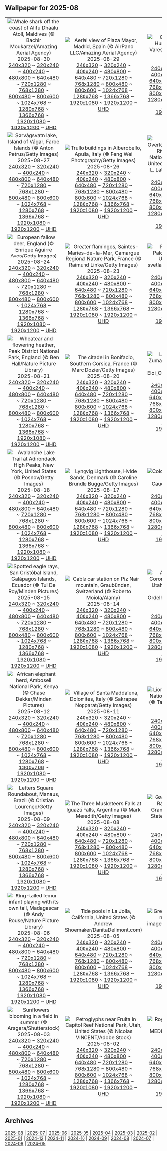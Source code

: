 ## Wallpaper for 2025-08
|      |      |      |
| :----: | :----: | :----: |
|![Whale shark off the coast of Alifu Dhaalu Atoll, Maldives (© Bachir Moukarzel/Amazing Aerial Agency)](https://www.bing.com/th?id=OHR.MaldivesWhaleShark_ROW7272953722_320x240.jpg)<br />2025-08-30<br />[240x320](https://www.bing.com/th?id=OHR.MaldivesWhaleShark_ROW7272953722_240x320.jpg) ~ [320x240](https://www.bing.com/th?id=OHR.MaldivesWhaleShark_ROW7272953722_320x240.jpg) ~ [400x240](https://www.bing.com/th?id=OHR.MaldivesWhaleShark_ROW7272953722_400x240.jpg) ~ [480x800](https://www.bing.com/th?id=OHR.MaldivesWhaleShark_ROW7272953722_480x800.jpg) ~ [640x480](https://www.bing.com/th?id=OHR.MaldivesWhaleShark_ROW7272953722_640x480.jpg) ~ [720x1280](https://www.bing.com/th?id=OHR.MaldivesWhaleShark_ROW7272953722_720x1280.jpg) ~ [768x1280](https://www.bing.com/th?id=OHR.MaldivesWhaleShark_ROW7272953722_768x1280.jpg) ~ [800x480](https://www.bing.com/th?id=OHR.MaldivesWhaleShark_ROW7272953722_800x480.jpg) ~ [800x600](https://www.bing.com/th?id=OHR.MaldivesWhaleShark_ROW7272953722_800x600.jpg) ~ [1024x768](https://www.bing.com/th?id=OHR.MaldivesWhaleShark_ROW7272953722_1024x768.jpg) ~ [1280x768](https://www.bing.com/th?id=OHR.MaldivesWhaleShark_ROW7272953722_1280x768.jpg) ~ [1366x768](https://www.bing.com/th?id=OHR.MaldivesWhaleShark_ROW7272953722_1366x768.jpg) ~ [1920x1080](https://www.bing.com/th?id=OHR.MaldivesWhaleShark_ROW7272953722_1920x1080.jpg) ~ [1920x1200](https://www.bing.com/th?id=OHR.MaldivesWhaleShark_ROW7272953722_1920x1200.jpg) ~ [UHD](https://www.bing.com/th?id=OHR.MaldivesWhaleShark_ROW7272953722_UHD.jpg)|![Aerial view of Plaza Mayor, Madrid, Spain (© AirPano LLC/Amazing Aerial Agency)](https://www.bing.com/th?id=OHR.PlazaMayor_ROW7184279069_320x240.jpg)<br />2025-08-29<br />[240x320](https://www.bing.com/th?id=OHR.PlazaMayor_ROW7184279069_240x320.jpg) ~ [320x240](https://www.bing.com/th?id=OHR.PlazaMayor_ROW7184279069_320x240.jpg) ~ [400x240](https://www.bing.com/th?id=OHR.PlazaMayor_ROW7184279069_400x240.jpg) ~ [480x800](https://www.bing.com/th?id=OHR.PlazaMayor_ROW7184279069_480x800.jpg) ~ [640x480](https://www.bing.com/th?id=OHR.PlazaMayor_ROW7184279069_640x480.jpg) ~ [720x1280](https://www.bing.com/th?id=OHR.PlazaMayor_ROW7184279069_720x1280.jpg) ~ [768x1280](https://www.bing.com/th?id=OHR.PlazaMayor_ROW7184279069_768x1280.jpg) ~ [800x480](https://www.bing.com/th?id=OHR.PlazaMayor_ROW7184279069_800x480.jpg) ~ [800x600](https://www.bing.com/th?id=OHR.PlazaMayor_ROW7184279069_800x600.jpg) ~ [1024x768](https://www.bing.com/th?id=OHR.PlazaMayor_ROW7184279069_1024x768.jpg) ~ [1280x768](https://www.bing.com/th?id=OHR.PlazaMayor_ROW7184279069_1280x768.jpg) ~ [1366x768](https://www.bing.com/th?id=OHR.PlazaMayor_ROW7184279069_1366x768.jpg) ~ [1920x1080](https://www.bing.com/th?id=OHR.PlazaMayor_ROW7184279069_1920x1080.jpg) ~ [1920x1200](https://www.bing.com/th?id=OHR.PlazaMayor_ROW7184279069_1920x1200.jpg) ~ [UHD](https://www.bing.com/th?id=OHR.PlazaMayor_ROW7184279069_UHD.jpg)|![Great white egret, Hungary (© Markus Varesvuo/Nature Picture Library)](https://www.bing.com/th?id=OHR.WhiteEgret_ROW7082373076_320x240.jpg)<br />2025-08-28<br />[240x320](https://www.bing.com/th?id=OHR.WhiteEgret_ROW7082373076_240x320.jpg) ~ [320x240](https://www.bing.com/th?id=OHR.WhiteEgret_ROW7082373076_320x240.jpg) ~ [400x240](https://www.bing.com/th?id=OHR.WhiteEgret_ROW7082373076_400x240.jpg) ~ [480x800](https://www.bing.com/th?id=OHR.WhiteEgret_ROW7082373076_480x800.jpg) ~ [640x480](https://www.bing.com/th?id=OHR.WhiteEgret_ROW7082373076_640x480.jpg) ~ [720x1280](https://www.bing.com/th?id=OHR.WhiteEgret_ROW7082373076_720x1280.jpg) ~ [768x1280](https://www.bing.com/th?id=OHR.WhiteEgret_ROW7082373076_768x1280.jpg) ~ [800x480](https://www.bing.com/th?id=OHR.WhiteEgret_ROW7082373076_800x480.jpg) ~ [800x600](https://www.bing.com/th?id=OHR.WhiteEgret_ROW7082373076_800x600.jpg) ~ [1024x768](https://www.bing.com/th?id=OHR.WhiteEgret_ROW7082373076_1024x768.jpg) ~ [1280x768](https://www.bing.com/th?id=OHR.WhiteEgret_ROW7082373076_1280x768.jpg) ~ [1366x768](https://www.bing.com/th?id=OHR.WhiteEgret_ROW7082373076_1366x768.jpg) ~ [1920x1080](https://www.bing.com/th?id=OHR.WhiteEgret_ROW7082373076_1920x1080.jpg) ~ [1920x1200](https://www.bing.com/th?id=OHR.WhiteEgret_ROW7082373076_1920x1200.jpg) ~ [UHD](https://www.bing.com/th?id=OHR.WhiteEgret_ROW7082373076_UHD.jpg)|
|![Sørvágsvatn lake, Island of Vágar, Faroe Islands (© Anton Petrus/Getty Images)](https://www.bing.com/th?id=OHR.FaroeLake_ROW6981036463_320x240.jpg)<br />2025-08-27<br />[240x320](https://www.bing.com/th?id=OHR.FaroeLake_ROW6981036463_240x320.jpg) ~ [320x240](https://www.bing.com/th?id=OHR.FaroeLake_ROW6981036463_320x240.jpg) ~ [400x240](https://www.bing.com/th?id=OHR.FaroeLake_ROW6981036463_400x240.jpg) ~ [480x800](https://www.bing.com/th?id=OHR.FaroeLake_ROW6981036463_480x800.jpg) ~ [640x480](https://www.bing.com/th?id=OHR.FaroeLake_ROW6981036463_640x480.jpg) ~ [720x1280](https://www.bing.com/th?id=OHR.FaroeLake_ROW6981036463_720x1280.jpg) ~ [768x1280](https://www.bing.com/th?id=OHR.FaroeLake_ROW6981036463_768x1280.jpg) ~ [800x480](https://www.bing.com/th?id=OHR.FaroeLake_ROW6981036463_800x480.jpg) ~ [800x600](https://www.bing.com/th?id=OHR.FaroeLake_ROW6981036463_800x600.jpg) ~ [1024x768](https://www.bing.com/th?id=OHR.FaroeLake_ROW6981036463_1024x768.jpg) ~ [1280x768](https://www.bing.com/th?id=OHR.FaroeLake_ROW6981036463_1280x768.jpg) ~ [1366x768](https://www.bing.com/th?id=OHR.FaroeLake_ROW6981036463_1366x768.jpg) ~ [1920x1080](https://www.bing.com/th?id=OHR.FaroeLake_ROW6981036463_1920x1080.jpg) ~ [1920x1200](https://www.bing.com/th?id=OHR.FaroeLake_ROW6981036463_1920x1200.jpg) ~ [UHD](https://www.bing.com/th?id=OHR.FaroeLake_ROW6981036463_UHD.jpg)|![Trullo buildings in Alberobello, Apulia, Italy (© Feng Wei Photography/Getty Images)](https://www.bing.com/th?id=OHR.TrulliHouses_ROW6850250684_320x240.jpg)<br />2025-08-26<br />[240x320](https://www.bing.com/th?id=OHR.TrulliHouses_ROW6850250684_240x320.jpg) ~ [320x240](https://www.bing.com/th?id=OHR.TrulliHouses_ROW6850250684_320x240.jpg) ~ [400x240](https://www.bing.com/th?id=OHR.TrulliHouses_ROW6850250684_400x240.jpg) ~ [480x800](https://www.bing.com/th?id=OHR.TrulliHouses_ROW6850250684_480x800.jpg) ~ [640x480](https://www.bing.com/th?id=OHR.TrulliHouses_ROW6850250684_640x480.jpg) ~ [720x1280](https://www.bing.com/th?id=OHR.TrulliHouses_ROW6850250684_720x1280.jpg) ~ [768x1280](https://www.bing.com/th?id=OHR.TrulliHouses_ROW6850250684_768x1280.jpg) ~ [800x480](https://www.bing.com/th?id=OHR.TrulliHouses_ROW6850250684_800x480.jpg) ~ [800x600](https://www.bing.com/th?id=OHR.TrulliHouses_ROW6850250684_800x600.jpg) ~ [1024x768](https://www.bing.com/th?id=OHR.TrulliHouses_ROW6850250684_1024x768.jpg) ~ [1280x768](https://www.bing.com/th?id=OHR.TrulliHouses_ROW6850250684_1280x768.jpg) ~ [1366x768](https://www.bing.com/th?id=OHR.TrulliHouses_ROW6850250684_1366x768.jpg) ~ [1920x1080](https://www.bing.com/th?id=OHR.TrulliHouses_ROW6850250684_1920x1080.jpg) ~ [1920x1200](https://www.bing.com/th?id=OHR.TrulliHouses_ROW6850250684_1920x1200.jpg) ~ [UHD](https://www.bing.com/th?id=OHR.TrulliHouses_ROW6850250684_UHD.jpg)|![Calcite Springs Overlook and Yellowstone River, Yellowstone National Park, Wyoming, United States (© Rebecca L. Latson/Getty Images)](https://www.bing.com/th?id=OHR.YellowstoneRiver_ROW6734170781_320x240.jpg)<br />2025-08-25<br />[240x320](https://www.bing.com/th?id=OHR.YellowstoneRiver_ROW6734170781_240x320.jpg) ~ [320x240](https://www.bing.com/th?id=OHR.YellowstoneRiver_ROW6734170781_320x240.jpg) ~ [400x240](https://www.bing.com/th?id=OHR.YellowstoneRiver_ROW6734170781_400x240.jpg) ~ [480x800](https://www.bing.com/th?id=OHR.YellowstoneRiver_ROW6734170781_480x800.jpg) ~ [640x480](https://www.bing.com/th?id=OHR.YellowstoneRiver_ROW6734170781_640x480.jpg) ~ [720x1280](https://www.bing.com/th?id=OHR.YellowstoneRiver_ROW6734170781_720x1280.jpg) ~ [768x1280](https://www.bing.com/th?id=OHR.YellowstoneRiver_ROW6734170781_768x1280.jpg) ~ [800x480](https://www.bing.com/th?id=OHR.YellowstoneRiver_ROW6734170781_800x480.jpg) ~ [800x600](https://www.bing.com/th?id=OHR.YellowstoneRiver_ROW6734170781_800x600.jpg) ~ [1024x768](https://www.bing.com/th?id=OHR.YellowstoneRiver_ROW6734170781_1024x768.jpg) ~ [1280x768](https://www.bing.com/th?id=OHR.YellowstoneRiver_ROW6734170781_1280x768.jpg) ~ [1366x768](https://www.bing.com/th?id=OHR.YellowstoneRiver_ROW6734170781_1366x768.jpg) ~ [1920x1080](https://www.bing.com/th?id=OHR.YellowstoneRiver_ROW6734170781_1920x1080.jpg) ~ [1920x1200](https://www.bing.com/th?id=OHR.YellowstoneRiver_ROW6734170781_1920x1200.jpg) ~ [UHD](https://www.bing.com/th?id=OHR.YellowstoneRiver_ROW6734170781_UHD.jpg)|
|![European fallow deer, England (© Enrique Aguirre Aves/Getty Images)](https://www.bing.com/th?id=OHR.CervusDama_ROW6529475019_320x240.jpg)<br />2025-08-24<br />[240x320](https://www.bing.com/th?id=OHR.CervusDama_ROW6529475019_240x320.jpg) ~ [320x240](https://www.bing.com/th?id=OHR.CervusDama_ROW6529475019_320x240.jpg) ~ [400x240](https://www.bing.com/th?id=OHR.CervusDama_ROW6529475019_400x240.jpg) ~ [480x800](https://www.bing.com/th?id=OHR.CervusDama_ROW6529475019_480x800.jpg) ~ [640x480](https://www.bing.com/th?id=OHR.CervusDama_ROW6529475019_640x480.jpg) ~ [720x1280](https://www.bing.com/th?id=OHR.CervusDama_ROW6529475019_720x1280.jpg) ~ [768x1280](https://www.bing.com/th?id=OHR.CervusDama_ROW6529475019_768x1280.jpg) ~ [800x480](https://www.bing.com/th?id=OHR.CervusDama_ROW6529475019_800x480.jpg) ~ [800x600](https://www.bing.com/th?id=OHR.CervusDama_ROW6529475019_800x600.jpg) ~ [1024x768](https://www.bing.com/th?id=OHR.CervusDama_ROW6529475019_1024x768.jpg) ~ [1280x768](https://www.bing.com/th?id=OHR.CervusDama_ROW6529475019_1280x768.jpg) ~ [1366x768](https://www.bing.com/th?id=OHR.CervusDama_ROW6529475019_1366x768.jpg) ~ [1920x1080](https://www.bing.com/th?id=OHR.CervusDama_ROW6529475019_1920x1080.jpg) ~ [1920x1200](https://www.bing.com/th?id=OHR.CervusDama_ROW6529475019_1920x1200.jpg) ~ [UHD](https://www.bing.com/th?id=OHR.CervusDama_ROW6529475019_UHD.jpg)|![Greater flamingos, Saintes-Maries-de-la-Mer, Camargue Regional Nature Park, France (© Raimund Linke/Getty Images)](https://www.bing.com/th?id=OHR.Flamingos_ROW6320249671_320x240.jpg)<br />2025-08-23<br />[240x320](https://www.bing.com/th?id=OHR.Flamingos_ROW6320249671_240x320.jpg) ~ [320x240](https://www.bing.com/th?id=OHR.Flamingos_ROW6320249671_320x240.jpg) ~ [400x240](https://www.bing.com/th?id=OHR.Flamingos_ROW6320249671_400x240.jpg) ~ [480x800](https://www.bing.com/th?id=OHR.Flamingos_ROW6320249671_480x800.jpg) ~ [640x480](https://www.bing.com/th?id=OHR.Flamingos_ROW6320249671_640x480.jpg) ~ [720x1280](https://www.bing.com/th?id=OHR.Flamingos_ROW6320249671_720x1280.jpg) ~ [768x1280](https://www.bing.com/th?id=OHR.Flamingos_ROW6320249671_768x1280.jpg) ~ [800x480](https://www.bing.com/th?id=OHR.Flamingos_ROW6320249671_800x480.jpg) ~ [800x600](https://www.bing.com/th?id=OHR.Flamingos_ROW6320249671_800x600.jpg) ~ [1024x768](https://www.bing.com/th?id=OHR.Flamingos_ROW6320249671_1024x768.jpg) ~ [1280x768](https://www.bing.com/th?id=OHR.Flamingos_ROW6320249671_1280x768.jpg) ~ [1366x768](https://www.bing.com/th?id=OHR.Flamingos_ROW6320249671_1366x768.jpg) ~ [1920x1080](https://www.bing.com/th?id=OHR.Flamingos_ROW6320249671_1920x1080.jpg) ~ [1920x1200](https://www.bing.com/th?id=OHR.Flamingos_ROW6320249671_1920x1200.jpg) ~ [UHD](https://www.bing.com/th?id=OHR.Flamingos_ROW6320249671_UHD.jpg)|![Rolling hills of the Palouse, Washington, United States (© svetlana57/Getty Images)](https://www.bing.com/th?id=OHR.PalouseWA_ROW5952867460_320x240.jpg)<br />2025-08-22<br />[240x320](https://www.bing.com/th?id=OHR.PalouseWA_ROW5952867460_240x320.jpg) ~ [320x240](https://www.bing.com/th?id=OHR.PalouseWA_ROW5952867460_320x240.jpg) ~ [400x240](https://www.bing.com/th?id=OHR.PalouseWA_ROW5952867460_400x240.jpg) ~ [480x800](https://www.bing.com/th?id=OHR.PalouseWA_ROW5952867460_480x800.jpg) ~ [640x480](https://www.bing.com/th?id=OHR.PalouseWA_ROW5952867460_640x480.jpg) ~ [720x1280](https://www.bing.com/th?id=OHR.PalouseWA_ROW5952867460_720x1280.jpg) ~ [768x1280](https://www.bing.com/th?id=OHR.PalouseWA_ROW5952867460_768x1280.jpg) ~ [800x480](https://www.bing.com/th?id=OHR.PalouseWA_ROW5952867460_800x480.jpg) ~ [800x600](https://www.bing.com/th?id=OHR.PalouseWA_ROW5952867460_800x600.jpg) ~ [1024x768](https://www.bing.com/th?id=OHR.PalouseWA_ROW5952867460_1024x768.jpg) ~ [1280x768](https://www.bing.com/th?id=OHR.PalouseWA_ROW5952867460_1280x768.jpg) ~ [1366x768](https://www.bing.com/th?id=OHR.PalouseWA_ROW5952867460_1366x768.jpg) ~ [1920x1080](https://www.bing.com/th?id=OHR.PalouseWA_ROW5952867460_1920x1080.jpg) ~ [1920x1200](https://www.bing.com/th?id=OHR.PalouseWA_ROW5952867460_1920x1200.jpg) ~ [UHD](https://www.bing.com/th?id=OHR.PalouseWA_ROW5952867460_UHD.jpg)|
|![Wheatear and flowering heather, Peak District National Park, England (© Ben Hall/Nature Picture Library)](https://www.bing.com/th?id=OHR.WheatearBird_ROW5756773054_320x240.jpg)<br />2025-08-21<br />[240x320](https://www.bing.com/th?id=OHR.WheatearBird_ROW5756773054_240x320.jpg) ~ [320x240](https://www.bing.com/th?id=OHR.WheatearBird_ROW5756773054_320x240.jpg) ~ [400x240](https://www.bing.com/th?id=OHR.WheatearBird_ROW5756773054_400x240.jpg) ~ [480x800](https://www.bing.com/th?id=OHR.WheatearBird_ROW5756773054_480x800.jpg) ~ [640x480](https://www.bing.com/th?id=OHR.WheatearBird_ROW5756773054_640x480.jpg) ~ [720x1280](https://www.bing.com/th?id=OHR.WheatearBird_ROW5756773054_720x1280.jpg) ~ [768x1280](https://www.bing.com/th?id=OHR.WheatearBird_ROW5756773054_768x1280.jpg) ~ [800x480](https://www.bing.com/th?id=OHR.WheatearBird_ROW5756773054_800x480.jpg) ~ [800x600](https://www.bing.com/th?id=OHR.WheatearBird_ROW5756773054_800x600.jpg) ~ [1024x768](https://www.bing.com/th?id=OHR.WheatearBird_ROW5756773054_1024x768.jpg) ~ [1280x768](https://www.bing.com/th?id=OHR.WheatearBird_ROW5756773054_1280x768.jpg) ~ [1366x768](https://www.bing.com/th?id=OHR.WheatearBird_ROW5756773054_1366x768.jpg) ~ [1920x1080](https://www.bing.com/th?id=OHR.WheatearBird_ROW5756773054_1920x1080.jpg) ~ [1920x1200](https://www.bing.com/th?id=OHR.WheatearBird_ROW5756773054_1920x1200.jpg) ~ [UHD](https://www.bing.com/th?id=OHR.WheatearBird_ROW5756773054_UHD.jpg)|![The citadel in Bonifacio, Southern Corsica, France (© Marc Dozier/Getty Images)](https://www.bing.com/th?id=OHR.CitadelBonifacio_ROW5645693651_320x240.jpg)<br />2025-08-20<br />[240x320](https://www.bing.com/th?id=OHR.CitadelBonifacio_ROW5645693651_240x320.jpg) ~ [320x240](https://www.bing.com/th?id=OHR.CitadelBonifacio_ROW5645693651_320x240.jpg) ~ [400x240](https://www.bing.com/th?id=OHR.CitadelBonifacio_ROW5645693651_400x240.jpg) ~ [480x800](https://www.bing.com/th?id=OHR.CitadelBonifacio_ROW5645693651_480x800.jpg) ~ [640x480](https://www.bing.com/th?id=OHR.CitadelBonifacio_ROW5645693651_640x480.jpg) ~ [720x1280](https://www.bing.com/th?id=OHR.CitadelBonifacio_ROW5645693651_720x1280.jpg) ~ [768x1280](https://www.bing.com/th?id=OHR.CitadelBonifacio_ROW5645693651_768x1280.jpg) ~ [800x480](https://www.bing.com/th?id=OHR.CitadelBonifacio_ROW5645693651_800x480.jpg) ~ [800x600](https://www.bing.com/th?id=OHR.CitadelBonifacio_ROW5645693651_800x600.jpg) ~ [1024x768](https://www.bing.com/th?id=OHR.CitadelBonifacio_ROW5645693651_1024x768.jpg) ~ [1280x768](https://www.bing.com/th?id=OHR.CitadelBonifacio_ROW5645693651_1280x768.jpg) ~ [1366x768](https://www.bing.com/th?id=OHR.CitadelBonifacio_ROW5645693651_1366x768.jpg) ~ [1920x1080](https://www.bing.com/th?id=OHR.CitadelBonifacio_ROW5645693651_1920x1080.jpg) ~ [1920x1200](https://www.bing.com/th?id=OHR.CitadelBonifacio_ROW5645693651_1920x1200.jpg) ~ [UHD](https://www.bing.com/th?id=OHR.CitadelBonifacio_ROW5645693651_UHD.jpg)|![Layers of flysch in Zumaia, Basque Country, Spain (© Eloi_Omella/Getty Images)](https://www.bing.com/th?id=OHR.GipuzcoaSummer_ROW5551089786_320x240.jpg)<br />2025-08-19<br />[240x320](https://www.bing.com/th?id=OHR.GipuzcoaSummer_ROW5551089786_240x320.jpg) ~ [320x240](https://www.bing.com/th?id=OHR.GipuzcoaSummer_ROW5551089786_320x240.jpg) ~ [400x240](https://www.bing.com/th?id=OHR.GipuzcoaSummer_ROW5551089786_400x240.jpg) ~ [480x800](https://www.bing.com/th?id=OHR.GipuzcoaSummer_ROW5551089786_480x800.jpg) ~ [640x480](https://www.bing.com/th?id=OHR.GipuzcoaSummer_ROW5551089786_640x480.jpg) ~ [720x1280](https://www.bing.com/th?id=OHR.GipuzcoaSummer_ROW5551089786_720x1280.jpg) ~ [768x1280](https://www.bing.com/th?id=OHR.GipuzcoaSummer_ROW5551089786_768x1280.jpg) ~ [800x480](https://www.bing.com/th?id=OHR.GipuzcoaSummer_ROW5551089786_800x480.jpg) ~ [800x600](https://www.bing.com/th?id=OHR.GipuzcoaSummer_ROW5551089786_800x600.jpg) ~ [1024x768](https://www.bing.com/th?id=OHR.GipuzcoaSummer_ROW5551089786_1024x768.jpg) ~ [1280x768](https://www.bing.com/th?id=OHR.GipuzcoaSummer_ROW5551089786_1280x768.jpg) ~ [1366x768](https://www.bing.com/th?id=OHR.GipuzcoaSummer_ROW5551089786_1366x768.jpg) ~ [1920x1080](https://www.bing.com/th?id=OHR.GipuzcoaSummer_ROW5551089786_1920x1080.jpg) ~ [1920x1200](https://www.bing.com/th?id=OHR.GipuzcoaSummer_ROW5551089786_1920x1200.jpg) ~ [UHD](https://www.bing.com/th?id=OHR.GipuzcoaSummer_ROW5551089786_UHD.jpg)|
|![Avalanche Lake Trail at Adirondack High Peaks, New York, United States (© Posnov/Getty Images)](https://www.bing.com/th?id=OHR.AvalancheLake_ROW5439773268_320x240.jpg)<br />2025-08-18<br />[240x320](https://www.bing.com/th?id=OHR.AvalancheLake_ROW5439773268_240x320.jpg) ~ [320x240](https://www.bing.com/th?id=OHR.AvalancheLake_ROW5439773268_320x240.jpg) ~ [400x240](https://www.bing.com/th?id=OHR.AvalancheLake_ROW5439773268_400x240.jpg) ~ [480x800](https://www.bing.com/th?id=OHR.AvalancheLake_ROW5439773268_480x800.jpg) ~ [640x480](https://www.bing.com/th?id=OHR.AvalancheLake_ROW5439773268_640x480.jpg) ~ [720x1280](https://www.bing.com/th?id=OHR.AvalancheLake_ROW5439773268_720x1280.jpg) ~ [768x1280](https://www.bing.com/th?id=OHR.AvalancheLake_ROW5439773268_768x1280.jpg) ~ [800x480](https://www.bing.com/th?id=OHR.AvalancheLake_ROW5439773268_800x480.jpg) ~ [800x600](https://www.bing.com/th?id=OHR.AvalancheLake_ROW5439773268_800x600.jpg) ~ [1024x768](https://www.bing.com/th?id=OHR.AvalancheLake_ROW5439773268_1024x768.jpg) ~ [1280x768](https://www.bing.com/th?id=OHR.AvalancheLake_ROW5439773268_1280x768.jpg) ~ [1366x768](https://www.bing.com/th?id=OHR.AvalancheLake_ROW5439773268_1366x768.jpg) ~ [1920x1080](https://www.bing.com/th?id=OHR.AvalancheLake_ROW5439773268_1920x1080.jpg) ~ [1920x1200](https://www.bing.com/th?id=OHR.AvalancheLake_ROW5439773268_1920x1200.jpg) ~ [UHD](https://www.bing.com/th?id=OHR.AvalancheLake_ROW5439773268_UHD.jpg)|![Lyngvig Lighthouse, Hvide Sande, Denmark (© Caroline Brundle Bugge/Getty Images)](https://www.bing.com/th?id=OHR.LyngvigLighthouse_ROW5324860565_320x240.jpg)<br />2025-08-17<br />[240x320](https://www.bing.com/th?id=OHR.LyngvigLighthouse_ROW5324860565_240x320.jpg) ~ [320x240](https://www.bing.com/th?id=OHR.LyngvigLighthouse_ROW5324860565_320x240.jpg) ~ [400x240](https://www.bing.com/th?id=OHR.LyngvigLighthouse_ROW5324860565_400x240.jpg) ~ [480x800](https://www.bing.com/th?id=OHR.LyngvigLighthouse_ROW5324860565_480x800.jpg) ~ [640x480](https://www.bing.com/th?id=OHR.LyngvigLighthouse_ROW5324860565_640x480.jpg) ~ [720x1280](https://www.bing.com/th?id=OHR.LyngvigLighthouse_ROW5324860565_720x1280.jpg) ~ [768x1280](https://www.bing.com/th?id=OHR.LyngvigLighthouse_ROW5324860565_768x1280.jpg) ~ [800x480](https://www.bing.com/th?id=OHR.LyngvigLighthouse_ROW5324860565_800x480.jpg) ~ [800x600](https://www.bing.com/th?id=OHR.LyngvigLighthouse_ROW5324860565_800x600.jpg) ~ [1024x768](https://www.bing.com/th?id=OHR.LyngvigLighthouse_ROW5324860565_1024x768.jpg) ~ [1280x768](https://www.bing.com/th?id=OHR.LyngvigLighthouse_ROW5324860565_1280x768.jpg) ~ [1366x768](https://www.bing.com/th?id=OHR.LyngvigLighthouse_ROW5324860565_1366x768.jpg) ~ [1920x1080](https://www.bing.com/th?id=OHR.LyngvigLighthouse_ROW5324860565_1920x1080.jpg) ~ [1920x1200](https://www.bing.com/th?id=OHR.LyngvigLighthouse_ROW5324860565_1920x1200.jpg) ~ [UHD](https://www.bing.com/th?id=OHR.LyngvigLighthouse_ROW5324860565_UHD.jpg)|![Colourful beehives, Italy (© Roberto Caucino/Shutterstock)](https://www.bing.com/th?id=OHR.ColorfulBeehives_ROW5187644040_320x240.jpg)<br />2025-08-16<br />[240x320](https://www.bing.com/th?id=OHR.ColorfulBeehives_ROW5187644040_240x320.jpg) ~ [320x240](https://www.bing.com/th?id=OHR.ColorfulBeehives_ROW5187644040_320x240.jpg) ~ [400x240](https://www.bing.com/th?id=OHR.ColorfulBeehives_ROW5187644040_400x240.jpg) ~ [480x800](https://www.bing.com/th?id=OHR.ColorfulBeehives_ROW5187644040_480x800.jpg) ~ [640x480](https://www.bing.com/th?id=OHR.ColorfulBeehives_ROW5187644040_640x480.jpg) ~ [720x1280](https://www.bing.com/th?id=OHR.ColorfulBeehives_ROW5187644040_720x1280.jpg) ~ [768x1280](https://www.bing.com/th?id=OHR.ColorfulBeehives_ROW5187644040_768x1280.jpg) ~ [800x480](https://www.bing.com/th?id=OHR.ColorfulBeehives_ROW5187644040_800x480.jpg) ~ [800x600](https://www.bing.com/th?id=OHR.ColorfulBeehives_ROW5187644040_800x600.jpg) ~ [1024x768](https://www.bing.com/th?id=OHR.ColorfulBeehives_ROW5187644040_1024x768.jpg) ~ [1280x768](https://www.bing.com/th?id=OHR.ColorfulBeehives_ROW5187644040_1280x768.jpg) ~ [1366x768](https://www.bing.com/th?id=OHR.ColorfulBeehives_ROW5187644040_1366x768.jpg) ~ [1920x1080](https://www.bing.com/th?id=OHR.ColorfulBeehives_ROW5187644040_1920x1080.jpg) ~ [1920x1200](https://www.bing.com/th?id=OHR.ColorfulBeehives_ROW5187644040_1920x1200.jpg) ~ [UHD](https://www.bing.com/th?id=OHR.ColorfulBeehives_ROW5187644040_UHD.jpg)|
|![Spotted eagle rays, San Cristóbal Island, Galápagos Islands, Ecuador (© Tui De Roy/Minden Pictures)](https://www.bing.com/th?id=OHR.SpottedEagleRay_ROW5085410852_320x240.jpg)<br />2025-08-15<br />[240x320](https://www.bing.com/th?id=OHR.SpottedEagleRay_ROW5085410852_240x320.jpg) ~ [320x240](https://www.bing.com/th?id=OHR.SpottedEagleRay_ROW5085410852_320x240.jpg) ~ [400x240](https://www.bing.com/th?id=OHR.SpottedEagleRay_ROW5085410852_400x240.jpg) ~ [480x800](https://www.bing.com/th?id=OHR.SpottedEagleRay_ROW5085410852_480x800.jpg) ~ [640x480](https://www.bing.com/th?id=OHR.SpottedEagleRay_ROW5085410852_640x480.jpg) ~ [720x1280](https://www.bing.com/th?id=OHR.SpottedEagleRay_ROW5085410852_720x1280.jpg) ~ [768x1280](https://www.bing.com/th?id=OHR.SpottedEagleRay_ROW5085410852_768x1280.jpg) ~ [800x480](https://www.bing.com/th?id=OHR.SpottedEagleRay_ROW5085410852_800x480.jpg) ~ [800x600](https://www.bing.com/th?id=OHR.SpottedEagleRay_ROW5085410852_800x600.jpg) ~ [1024x768](https://www.bing.com/th?id=OHR.SpottedEagleRay_ROW5085410852_1024x768.jpg) ~ [1280x768](https://www.bing.com/th?id=OHR.SpottedEagleRay_ROW5085410852_1280x768.jpg) ~ [1366x768](https://www.bing.com/th?id=OHR.SpottedEagleRay_ROW5085410852_1366x768.jpg) ~ [1920x1080](https://www.bing.com/th?id=OHR.SpottedEagleRay_ROW5085410852_1920x1080.jpg) ~ [1920x1200](https://www.bing.com/th?id=OHR.SpottedEagleRay_ROW5085410852_1920x1200.jpg) ~ [UHD](https://www.bing.com/th?id=OHR.SpottedEagleRay_ROW5085410852_UHD.jpg)|![Cable car station on Piz Nair mountain, Graubünden, Switzerland (© Roberto Moiola/Alamy)](https://www.bing.com/th?id=OHR.PizNairPeak_ROW4951213904_320x240.jpg)<br />2025-08-14<br />[240x320](https://www.bing.com/th?id=OHR.PizNairPeak_ROW4951213904_240x320.jpg) ~ [320x240](https://www.bing.com/th?id=OHR.PizNairPeak_ROW4951213904_320x240.jpg) ~ [400x240](https://www.bing.com/th?id=OHR.PizNairPeak_ROW4951213904_400x240.jpg) ~ [480x800](https://www.bing.com/th?id=OHR.PizNairPeak_ROW4951213904_480x800.jpg) ~ [640x480](https://www.bing.com/th?id=OHR.PizNairPeak_ROW4951213904_640x480.jpg) ~ [720x1280](https://www.bing.com/th?id=OHR.PizNairPeak_ROW4951213904_720x1280.jpg) ~ [768x1280](https://www.bing.com/th?id=OHR.PizNairPeak_ROW4951213904_768x1280.jpg) ~ [800x480](https://www.bing.com/th?id=OHR.PizNairPeak_ROW4951213904_800x480.jpg) ~ [800x600](https://www.bing.com/th?id=OHR.PizNairPeak_ROW4951213904_800x600.jpg) ~ [1024x768](https://www.bing.com/th?id=OHR.PizNairPeak_ROW4951213904_1024x768.jpg) ~ [1280x768](https://www.bing.com/th?id=OHR.PizNairPeak_ROW4951213904_1280x768.jpg) ~ [1366x768](https://www.bing.com/th?id=OHR.PizNairPeak_ROW4951213904_1366x768.jpg) ~ [1920x1080](https://www.bing.com/th?id=OHR.PizNairPeak_ROW4951213904_1920x1080.jpg) ~ [1920x1200](https://www.bing.com/th?id=OHR.PizNairPeak_ROW4951213904_1920x1200.jpg) ~ [UHD](https://www.bing.com/th?id=OHR.PizNairPeak_ROW4951213904_UHD.jpg)|![A man rappels off Corona Arch near Moab, Utah, United States (© Grant Ordelheide/TANDEM Stills + Motion)](https://www.bing.com/th?id=OHR.CoronaArch_ROW4754489590_320x240.jpg)<br />2025-08-13<br />[240x320](https://www.bing.com/th?id=OHR.CoronaArch_ROW4754489590_240x320.jpg) ~ [320x240](https://www.bing.com/th?id=OHR.CoronaArch_ROW4754489590_320x240.jpg) ~ [400x240](https://www.bing.com/th?id=OHR.CoronaArch_ROW4754489590_400x240.jpg) ~ [480x800](https://www.bing.com/th?id=OHR.CoronaArch_ROW4754489590_480x800.jpg) ~ [640x480](https://www.bing.com/th?id=OHR.CoronaArch_ROW4754489590_640x480.jpg) ~ [720x1280](https://www.bing.com/th?id=OHR.CoronaArch_ROW4754489590_720x1280.jpg) ~ [768x1280](https://www.bing.com/th?id=OHR.CoronaArch_ROW4754489590_768x1280.jpg) ~ [800x480](https://www.bing.com/th?id=OHR.CoronaArch_ROW4754489590_800x480.jpg) ~ [800x600](https://www.bing.com/th?id=OHR.CoronaArch_ROW4754489590_800x600.jpg) ~ [1024x768](https://www.bing.com/th?id=OHR.CoronaArch_ROW4754489590_1024x768.jpg) ~ [1280x768](https://www.bing.com/th?id=OHR.CoronaArch_ROW4754489590_1280x768.jpg) ~ [1366x768](https://www.bing.com/th?id=OHR.CoronaArch_ROW4754489590_1366x768.jpg) ~ [1920x1080](https://www.bing.com/th?id=OHR.CoronaArch_ROW4754489590_1920x1080.jpg) ~ [1920x1200](https://www.bing.com/th?id=OHR.CoronaArch_ROW4754489590_1920x1200.jpg) ~ [UHD](https://www.bing.com/th?id=OHR.CoronaArch_ROW4754489590_UHD.jpg)|
|![African elephant herd, Amboseli National Park, Kenya (© Chase Dekker/Minden Pictures)](https://www.bing.com/th?id=OHR.KenyaElephants_ROW4632844635_320x240.jpg)<br />2025-08-12<br />[240x320](https://www.bing.com/th?id=OHR.KenyaElephants_ROW4632844635_240x320.jpg) ~ [320x240](https://www.bing.com/th?id=OHR.KenyaElephants_ROW4632844635_320x240.jpg) ~ [400x240](https://www.bing.com/th?id=OHR.KenyaElephants_ROW4632844635_400x240.jpg) ~ [480x800](https://www.bing.com/th?id=OHR.KenyaElephants_ROW4632844635_480x800.jpg) ~ [640x480](https://www.bing.com/th?id=OHR.KenyaElephants_ROW4632844635_640x480.jpg) ~ [720x1280](https://www.bing.com/th?id=OHR.KenyaElephants_ROW4632844635_720x1280.jpg) ~ [768x1280](https://www.bing.com/th?id=OHR.KenyaElephants_ROW4632844635_768x1280.jpg) ~ [800x480](https://www.bing.com/th?id=OHR.KenyaElephants_ROW4632844635_800x480.jpg) ~ [800x600](https://www.bing.com/th?id=OHR.KenyaElephants_ROW4632844635_800x600.jpg) ~ [1024x768](https://www.bing.com/th?id=OHR.KenyaElephants_ROW4632844635_1024x768.jpg) ~ [1280x768](https://www.bing.com/th?id=OHR.KenyaElephants_ROW4632844635_1280x768.jpg) ~ [1366x768](https://www.bing.com/th?id=OHR.KenyaElephants_ROW4632844635_1366x768.jpg) ~ [1920x1080](https://www.bing.com/th?id=OHR.KenyaElephants_ROW4632844635_1920x1080.jpg) ~ [1920x1200](https://www.bing.com/th?id=OHR.KenyaElephants_ROW4632844635_1920x1200.jpg) ~ [UHD](https://www.bing.com/th?id=OHR.KenyaElephants_ROW4632844635_UHD.jpg)|![Village of Santa Maddalena, Dolomites, Italy (© Sakrapee Nopparat/Getty Images)](https://www.bing.com/th?id=OHR.SantaMaddalena_ROW4509037757_320x240.jpg)<br />2025-08-11<br />[240x320](https://www.bing.com/th?id=OHR.SantaMaddalena_ROW4509037757_240x320.jpg) ~ [320x240](https://www.bing.com/th?id=OHR.SantaMaddalena_ROW4509037757_320x240.jpg) ~ [400x240](https://www.bing.com/th?id=OHR.SantaMaddalena_ROW4509037757_400x240.jpg) ~ [480x800](https://www.bing.com/th?id=OHR.SantaMaddalena_ROW4509037757_480x800.jpg) ~ [640x480](https://www.bing.com/th?id=OHR.SantaMaddalena_ROW4509037757_640x480.jpg) ~ [720x1280](https://www.bing.com/th?id=OHR.SantaMaddalena_ROW4509037757_720x1280.jpg) ~ [768x1280](https://www.bing.com/th?id=OHR.SantaMaddalena_ROW4509037757_768x1280.jpg) ~ [800x480](https://www.bing.com/th?id=OHR.SantaMaddalena_ROW4509037757_800x480.jpg) ~ [800x600](https://www.bing.com/th?id=OHR.SantaMaddalena_ROW4509037757_800x600.jpg) ~ [1024x768](https://www.bing.com/th?id=OHR.SantaMaddalena_ROW4509037757_1024x768.jpg) ~ [1280x768](https://www.bing.com/th?id=OHR.SantaMaddalena_ROW4509037757_1280x768.jpg) ~ [1366x768](https://www.bing.com/th?id=OHR.SantaMaddalena_ROW4509037757_1366x768.jpg) ~ [1920x1080](https://www.bing.com/th?id=OHR.SantaMaddalena_ROW4509037757_1920x1080.jpg) ~ [1920x1200](https://www.bing.com/th?id=OHR.SantaMaddalena_ROW4509037757_1920x1200.jpg) ~ [UHD](https://www.bing.com/th?id=OHR.SantaMaddalena_ROW4509037757_UHD.jpg)|![Lioness in Maasai Mara National Reserve, Kenya (© Tandem Stock/Adobe Stock)](https://www.bing.com/th?id=OHR.LionessKenya_ROW4235545619_320x240.jpg)<br />2025-08-10<br />[240x320](https://www.bing.com/th?id=OHR.LionessKenya_ROW4235545619_240x320.jpg) ~ [320x240](https://www.bing.com/th?id=OHR.LionessKenya_ROW4235545619_320x240.jpg) ~ [400x240](https://www.bing.com/th?id=OHR.LionessKenya_ROW4235545619_400x240.jpg) ~ [480x800](https://www.bing.com/th?id=OHR.LionessKenya_ROW4235545619_480x800.jpg) ~ [640x480](https://www.bing.com/th?id=OHR.LionessKenya_ROW4235545619_640x480.jpg) ~ [720x1280](https://www.bing.com/th?id=OHR.LionessKenya_ROW4235545619_720x1280.jpg) ~ [768x1280](https://www.bing.com/th?id=OHR.LionessKenya_ROW4235545619_768x1280.jpg) ~ [800x480](https://www.bing.com/th?id=OHR.LionessKenya_ROW4235545619_800x480.jpg) ~ [800x600](https://www.bing.com/th?id=OHR.LionessKenya_ROW4235545619_800x600.jpg) ~ [1024x768](https://www.bing.com/th?id=OHR.LionessKenya_ROW4235545619_1024x768.jpg) ~ [1280x768](https://www.bing.com/th?id=OHR.LionessKenya_ROW4235545619_1280x768.jpg) ~ [1366x768](https://www.bing.com/th?id=OHR.LionessKenya_ROW4235545619_1366x768.jpg) ~ [1920x1080](https://www.bing.com/th?id=OHR.LionessKenya_ROW4235545619_1920x1080.jpg) ~ [1920x1200](https://www.bing.com/th?id=OHR.LionessKenya_ROW4235545619_1920x1200.jpg) ~ [UHD](https://www.bing.com/th?id=OHR.LionessKenya_ROW4235545619_UHD.jpg)|
|![Letters Square Roundabout, Manaus, Brazil (© Cristian Lourenço/Getty Images)](https://www.bing.com/th?id=OHR.RotatoriaLetras_ROW3601160329_320x240.jpg)<br />2025-08-09<br />[240x320](https://www.bing.com/th?id=OHR.RotatoriaLetras_ROW3601160329_240x320.jpg) ~ [320x240](https://www.bing.com/th?id=OHR.RotatoriaLetras_ROW3601160329_320x240.jpg) ~ [400x240](https://www.bing.com/th?id=OHR.RotatoriaLetras_ROW3601160329_400x240.jpg) ~ [480x800](https://www.bing.com/th?id=OHR.RotatoriaLetras_ROW3601160329_480x800.jpg) ~ [640x480](https://www.bing.com/th?id=OHR.RotatoriaLetras_ROW3601160329_640x480.jpg) ~ [720x1280](https://www.bing.com/th?id=OHR.RotatoriaLetras_ROW3601160329_720x1280.jpg) ~ [768x1280](https://www.bing.com/th?id=OHR.RotatoriaLetras_ROW3601160329_768x1280.jpg) ~ [800x480](https://www.bing.com/th?id=OHR.RotatoriaLetras_ROW3601160329_800x480.jpg) ~ [800x600](https://www.bing.com/th?id=OHR.RotatoriaLetras_ROW3601160329_800x600.jpg) ~ [1024x768](https://www.bing.com/th?id=OHR.RotatoriaLetras_ROW3601160329_1024x768.jpg) ~ [1280x768](https://www.bing.com/th?id=OHR.RotatoriaLetras_ROW3601160329_1280x768.jpg) ~ [1366x768](https://www.bing.com/th?id=OHR.RotatoriaLetras_ROW3601160329_1366x768.jpg) ~ [1920x1080](https://www.bing.com/th?id=OHR.RotatoriaLetras_ROW3601160329_1920x1080.jpg) ~ [1920x1200](https://www.bing.com/th?id=OHR.RotatoriaLetras_ROW3601160329_1920x1200.jpg) ~ [UHD](https://www.bing.com/th?id=OHR.RotatoriaLetras_ROW3601160329_UHD.jpg)|![The Three Musketeers Falls at Iguazú Falls, Argentina (© Mark Meredith/Getty Images)](https://www.bing.com/th?id=OHR.IguazuArgentina_ROW3437451352_320x240.jpg)<br />2025-08-08<br />[240x320](https://www.bing.com/th?id=OHR.IguazuArgentina_ROW3437451352_240x320.jpg) ~ [320x240](https://www.bing.com/th?id=OHR.IguazuArgentina_ROW3437451352_320x240.jpg) ~ [400x240](https://www.bing.com/th?id=OHR.IguazuArgentina_ROW3437451352_400x240.jpg) ~ [480x800](https://www.bing.com/th?id=OHR.IguazuArgentina_ROW3437451352_480x800.jpg) ~ [640x480](https://www.bing.com/th?id=OHR.IguazuArgentina_ROW3437451352_640x480.jpg) ~ [720x1280](https://www.bing.com/th?id=OHR.IguazuArgentina_ROW3437451352_720x1280.jpg) ~ [768x1280](https://www.bing.com/th?id=OHR.IguazuArgentina_ROW3437451352_768x1280.jpg) ~ [800x480](https://www.bing.com/th?id=OHR.IguazuArgentina_ROW3437451352_800x480.jpg) ~ [800x600](https://www.bing.com/th?id=OHR.IguazuArgentina_ROW3437451352_800x600.jpg) ~ [1024x768](https://www.bing.com/th?id=OHR.IguazuArgentina_ROW3437451352_1024x768.jpg) ~ [1280x768](https://www.bing.com/th?id=OHR.IguazuArgentina_ROW3437451352_1280x768.jpg) ~ [1366x768](https://www.bing.com/th?id=OHR.IguazuArgentina_ROW3437451352_1366x768.jpg) ~ [1920x1080](https://www.bing.com/th?id=OHR.IguazuArgentina_ROW3437451352_1920x1080.jpg) ~ [1920x1200](https://www.bing.com/th?id=OHR.IguazuArgentina_ROW3437451352_1920x1200.jpg) ~ [UHD](https://www.bing.com/th?id=OHR.IguazuArgentina_ROW3437451352_UHD.jpg)|![Gasparilla Island Rear Range Light, Boca Grande, Florida, United States (© Wiltser/Getty Images)](https://www.bing.com/th?id=OHR.GasparillaLight_ROW6062509878_320x240.jpg)<br />2025-08-07<br />[240x320](https://www.bing.com/th?id=OHR.GasparillaLight_ROW6062509878_240x320.jpg) ~ [320x240](https://www.bing.com/th?id=OHR.GasparillaLight_ROW6062509878_320x240.jpg) ~ [400x240](https://www.bing.com/th?id=OHR.GasparillaLight_ROW6062509878_400x240.jpg) ~ [480x800](https://www.bing.com/th?id=OHR.GasparillaLight_ROW6062509878_480x800.jpg) ~ [640x480](https://www.bing.com/th?id=OHR.GasparillaLight_ROW6062509878_640x480.jpg) ~ [720x1280](https://www.bing.com/th?id=OHR.GasparillaLight_ROW6062509878_720x1280.jpg) ~ [768x1280](https://www.bing.com/th?id=OHR.GasparillaLight_ROW6062509878_768x1280.jpg) ~ [800x480](https://www.bing.com/th?id=OHR.GasparillaLight_ROW6062509878_800x480.jpg) ~ [800x600](https://www.bing.com/th?id=OHR.GasparillaLight_ROW6062509878_800x600.jpg) ~ [1024x768](https://www.bing.com/th?id=OHR.GasparillaLight_ROW6062509878_1024x768.jpg) ~ [1280x768](https://www.bing.com/th?id=OHR.GasparillaLight_ROW6062509878_1280x768.jpg) ~ [1366x768](https://www.bing.com/th?id=OHR.GasparillaLight_ROW6062509878_1366x768.jpg) ~ [1920x1080](https://www.bing.com/th?id=OHR.GasparillaLight_ROW6062509878_1920x1080.jpg) ~ [1920x1200](https://www.bing.com/th?id=OHR.GasparillaLight_ROW6062509878_1920x1200.jpg) ~ [UHD](https://www.bing.com/th?id=OHR.GasparillaLight_ROW6062509878_UHD.jpg)|
|![Ring-tailed lemur infant playing with its own tail, Madagascar (© Andy Rouse/Nature Picture Library)](https://www.bing.com/th?id=OHR.BabyLemur_ROW5956965002_320x240.jpg)<br />2025-08-06<br />[240x320](https://www.bing.com/th?id=OHR.BabyLemur_ROW5956965002_240x320.jpg) ~ [320x240](https://www.bing.com/th?id=OHR.BabyLemur_ROW5956965002_320x240.jpg) ~ [400x240](https://www.bing.com/th?id=OHR.BabyLemur_ROW5956965002_400x240.jpg) ~ [480x800](https://www.bing.com/th?id=OHR.BabyLemur_ROW5956965002_480x800.jpg) ~ [640x480](https://www.bing.com/th?id=OHR.BabyLemur_ROW5956965002_640x480.jpg) ~ [720x1280](https://www.bing.com/th?id=OHR.BabyLemur_ROW5956965002_720x1280.jpg) ~ [768x1280](https://www.bing.com/th?id=OHR.BabyLemur_ROW5956965002_768x1280.jpg) ~ [800x480](https://www.bing.com/th?id=OHR.BabyLemur_ROW5956965002_800x480.jpg) ~ [800x600](https://www.bing.com/th?id=OHR.BabyLemur_ROW5956965002_800x600.jpg) ~ [1024x768](https://www.bing.com/th?id=OHR.BabyLemur_ROW5956965002_1024x768.jpg) ~ [1280x768](https://www.bing.com/th?id=OHR.BabyLemur_ROW5956965002_1280x768.jpg) ~ [1366x768](https://www.bing.com/th?id=OHR.BabyLemur_ROW5956965002_1366x768.jpg) ~ [1920x1080](https://www.bing.com/th?id=OHR.BabyLemur_ROW5956965002_1920x1080.jpg) ~ [1920x1200](https://www.bing.com/th?id=OHR.BabyLemur_ROW5956965002_1920x1200.jpg) ~ [UHD](https://www.bing.com/th?id=OHR.BabyLemur_ROW5956965002_UHD.jpg)|![Tide pools in La Jolla, California, United States (© Andrew Shoemaker/DanitaDelimont.com)](https://www.bing.com/th?id=OHR.CaliforniaTidepool_ROW5850471362_320x240.jpg)<br />2025-08-05<br />[240x320](https://www.bing.com/th?id=OHR.CaliforniaTidepool_ROW5850471362_240x320.jpg) ~ [320x240](https://www.bing.com/th?id=OHR.CaliforniaTidepool_ROW5850471362_320x240.jpg) ~ [400x240](https://www.bing.com/th?id=OHR.CaliforniaTidepool_ROW5850471362_400x240.jpg) ~ [480x800](https://www.bing.com/th?id=OHR.CaliforniaTidepool_ROW5850471362_480x800.jpg) ~ [640x480](https://www.bing.com/th?id=OHR.CaliforniaTidepool_ROW5850471362_640x480.jpg) ~ [720x1280](https://www.bing.com/th?id=OHR.CaliforniaTidepool_ROW5850471362_720x1280.jpg) ~ [768x1280](https://www.bing.com/th?id=OHR.CaliforniaTidepool_ROW5850471362_768x1280.jpg) ~ [800x480](https://www.bing.com/th?id=OHR.CaliforniaTidepool_ROW5850471362_800x480.jpg) ~ [800x600](https://www.bing.com/th?id=OHR.CaliforniaTidepool_ROW5850471362_800x600.jpg) ~ [1024x768](https://www.bing.com/th?id=OHR.CaliforniaTidepool_ROW5850471362_1024x768.jpg) ~ [1280x768](https://www.bing.com/th?id=OHR.CaliforniaTidepool_ROW5850471362_1280x768.jpg) ~ [1366x768](https://www.bing.com/th?id=OHR.CaliforniaTidepool_ROW5850471362_1366x768.jpg) ~ [1920x1080](https://www.bing.com/th?id=OHR.CaliforniaTidepool_ROW5850471362_1920x1080.jpg) ~ [1920x1200](https://www.bing.com/th?id=OHR.CaliforniaTidepool_ROW5850471362_1920x1200.jpg) ~ [UHD](https://www.bing.com/th?id=OHR.CaliforniaTidepool_ROW5850471362_UHD.jpg)|![Great grey owls in their nest, Finland (© imageBROKER.com/Alamy Stock Photo)](https://www.bing.com/th?id=OHR.LaplandOwl_ROW5757623428_320x240.jpg)<br />2025-08-04<br />[240x320](https://www.bing.com/th?id=OHR.LaplandOwl_ROW5757623428_240x320.jpg) ~ [320x240](https://www.bing.com/th?id=OHR.LaplandOwl_ROW5757623428_320x240.jpg) ~ [400x240](https://www.bing.com/th?id=OHR.LaplandOwl_ROW5757623428_400x240.jpg) ~ [480x800](https://www.bing.com/th?id=OHR.LaplandOwl_ROW5757623428_480x800.jpg) ~ [640x480](https://www.bing.com/th?id=OHR.LaplandOwl_ROW5757623428_640x480.jpg) ~ [720x1280](https://www.bing.com/th?id=OHR.LaplandOwl_ROW5757623428_720x1280.jpg) ~ [768x1280](https://www.bing.com/th?id=OHR.LaplandOwl_ROW5757623428_768x1280.jpg) ~ [800x480](https://www.bing.com/th?id=OHR.LaplandOwl_ROW5757623428_800x480.jpg) ~ [800x600](https://www.bing.com/th?id=OHR.LaplandOwl_ROW5757623428_800x600.jpg) ~ [1024x768](https://www.bing.com/th?id=OHR.LaplandOwl_ROW5757623428_1024x768.jpg) ~ [1280x768](https://www.bing.com/th?id=OHR.LaplandOwl_ROW5757623428_1280x768.jpg) ~ [1366x768](https://www.bing.com/th?id=OHR.LaplandOwl_ROW5757623428_1366x768.jpg) ~ [1920x1080](https://www.bing.com/th?id=OHR.LaplandOwl_ROW5757623428_1920x1080.jpg) ~ [1920x1200](https://www.bing.com/th?id=OHR.LaplandOwl_ROW5757623428_1920x1200.jpg) ~ [UHD](https://www.bing.com/th?id=OHR.LaplandOwl_ROW5757623428_UHD.jpg)|
|![Sunflowers blooming in a field in summer (© Arsgera/Shutterstock)](https://www.bing.com/th?id=OHR.HappySunflower_ROW5658655277_320x240.jpg)<br />2025-08-03<br />[240x320](https://www.bing.com/th?id=OHR.HappySunflower_ROW5658655277_240x320.jpg) ~ [320x240](https://www.bing.com/th?id=OHR.HappySunflower_ROW5658655277_320x240.jpg) ~ [400x240](https://www.bing.com/th?id=OHR.HappySunflower_ROW5658655277_400x240.jpg) ~ [480x800](https://www.bing.com/th?id=OHR.HappySunflower_ROW5658655277_480x800.jpg) ~ [640x480](https://www.bing.com/th?id=OHR.HappySunflower_ROW5658655277_640x480.jpg) ~ [720x1280](https://www.bing.com/th?id=OHR.HappySunflower_ROW5658655277_720x1280.jpg) ~ [768x1280](https://www.bing.com/th?id=OHR.HappySunflower_ROW5658655277_768x1280.jpg) ~ [800x480](https://www.bing.com/th?id=OHR.HappySunflower_ROW5658655277_800x480.jpg) ~ [800x600](https://www.bing.com/th?id=OHR.HappySunflower_ROW5658655277_800x600.jpg) ~ [1024x768](https://www.bing.com/th?id=OHR.HappySunflower_ROW5658655277_1024x768.jpg) ~ [1280x768](https://www.bing.com/th?id=OHR.HappySunflower_ROW5658655277_1280x768.jpg) ~ [1366x768](https://www.bing.com/th?id=OHR.HappySunflower_ROW5658655277_1366x768.jpg) ~ [1920x1080](https://www.bing.com/th?id=OHR.HappySunflower_ROW5658655277_1920x1080.jpg) ~ [1920x1200](https://www.bing.com/th?id=OHR.HappySunflower_ROW5658655277_1920x1200.jpg) ~ [UHD](https://www.bing.com/th?id=OHR.HappySunflower_ROW5658655277_UHD.jpg)|![Petroglyphs near Fruita in Capitol Reef National Park, Utah, United States (© Nicolas VINCENT/Adobe Stock)](https://www.bing.com/th?id=OHR.FruitaPetroglyphs_ROW5543812447_320x240.jpg)<br />2025-08-02<br />[240x320](https://www.bing.com/th?id=OHR.FruitaPetroglyphs_ROW5543812447_240x320.jpg) ~ [320x240](https://www.bing.com/th?id=OHR.FruitaPetroglyphs_ROW5543812447_320x240.jpg) ~ [400x240](https://www.bing.com/th?id=OHR.FruitaPetroglyphs_ROW5543812447_400x240.jpg) ~ [480x800](https://www.bing.com/th?id=OHR.FruitaPetroglyphs_ROW5543812447_480x800.jpg) ~ [640x480](https://www.bing.com/th?id=OHR.FruitaPetroglyphs_ROW5543812447_640x480.jpg) ~ [720x1280](https://www.bing.com/th?id=OHR.FruitaPetroglyphs_ROW5543812447_720x1280.jpg) ~ [768x1280](https://www.bing.com/th?id=OHR.FruitaPetroglyphs_ROW5543812447_768x1280.jpg) ~ [800x480](https://www.bing.com/th?id=OHR.FruitaPetroglyphs_ROW5543812447_800x480.jpg) ~ [800x600](https://www.bing.com/th?id=OHR.FruitaPetroglyphs_ROW5543812447_800x600.jpg) ~ [1024x768](https://www.bing.com/th?id=OHR.FruitaPetroglyphs_ROW5543812447_1024x768.jpg) ~ [1280x768](https://www.bing.com/th?id=OHR.FruitaPetroglyphs_ROW5543812447_1280x768.jpg) ~ [1366x768](https://www.bing.com/th?id=OHR.FruitaPetroglyphs_ROW5543812447_1366x768.jpg) ~ [1920x1080](https://www.bing.com/th?id=OHR.FruitaPetroglyphs_ROW5543812447_1920x1080.jpg) ~ [1920x1200](https://www.bing.com/th?id=OHR.FruitaPetroglyphs_ROW5543812447_1920x1200.jpg) ~ [UHD](https://www.bing.com/th?id=OHR.FruitaPetroglyphs_ROW5543812447_UHD.jpg)|![Royal Mile, Edinburgh, Scotland (© MEDITERRANEAN/Getty Images)](https://www.bing.com/th?id=OHR.EdinburghFringe_ROW5428357489_320x240.jpg)<br />2025-08-01<br />[240x320](https://www.bing.com/th?id=OHR.EdinburghFringe_ROW5428357489_240x320.jpg) ~ [320x240](https://www.bing.com/th?id=OHR.EdinburghFringe_ROW5428357489_320x240.jpg) ~ [400x240](https://www.bing.com/th?id=OHR.EdinburghFringe_ROW5428357489_400x240.jpg) ~ [480x800](https://www.bing.com/th?id=OHR.EdinburghFringe_ROW5428357489_480x800.jpg) ~ [640x480](https://www.bing.com/th?id=OHR.EdinburghFringe_ROW5428357489_640x480.jpg) ~ [720x1280](https://www.bing.com/th?id=OHR.EdinburghFringe_ROW5428357489_720x1280.jpg) ~ [768x1280](https://www.bing.com/th?id=OHR.EdinburghFringe_ROW5428357489_768x1280.jpg) ~ [800x480](https://www.bing.com/th?id=OHR.EdinburghFringe_ROW5428357489_800x480.jpg) ~ [800x600](https://www.bing.com/th?id=OHR.EdinburghFringe_ROW5428357489_800x600.jpg) ~ [1024x768](https://www.bing.com/th?id=OHR.EdinburghFringe_ROW5428357489_1024x768.jpg) ~ [1280x768](https://www.bing.com/th?id=OHR.EdinburghFringe_ROW5428357489_1280x768.jpg) ~ [1366x768](https://www.bing.com/th?id=OHR.EdinburghFringe_ROW5428357489_1366x768.jpg) ~ [1920x1080](https://www.bing.com/th?id=OHR.EdinburghFringe_ROW5428357489_1920x1080.jpg) ~ [1920x1200](https://www.bing.com/th?id=OHR.EdinburghFringe_ROW5428357489_1920x1200.jpg) ~ [UHD](https://www.bing.com/th?id=OHR.EdinburghFringe_ROW5428357489_UHD.jpg)|

## Archives
[2025-08](/archives/2025-08/) | [2025-07](/archives/2025-07/) | [2025-06](/archives/2025-06/) | [2025-05](/archives/2025-05/) | [2025-04](/archives/2025-04/) | [2025-03](/archives/2025-03/) | [2025-02](/archives/2025-02/) | [2025-01](/archives/2025-01/) | [2024-12](/archives/2024-12/) | [2024-11](/archives/2024-11/) | [2024-10](/archives/2024-10/) | [2024-09](/archives/2024-09/) | [2024-08](/archives/2024-08/) | [2024-07](/archives/2024-07/) | [2024-06](/archives/2024-06/) | [2024-05](/archives/2024-05/)